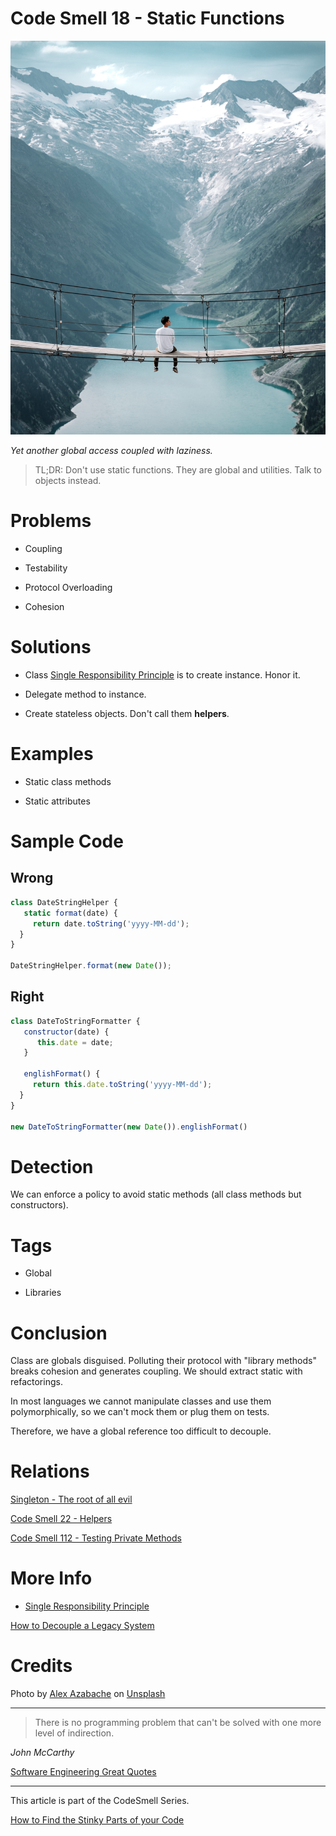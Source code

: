 # Code Smell 18 - Static Functions

![Code Smell 18 - Static Functions](Code%20Smell%2018%20-%20Static%20Functions.jpg)

*Yet another global access coupled with laziness.*

> TL;DR: Don't use static functions. They are global and utilities. Talk to objects instead.

# Problems

- Coupling

- Testability

- Protocol Overloading

- Cohesion

# Solutions

- Class [Single Responsibility Principle](https://en.wikipedia.org/wiki/Single-responsibility_principle) is to create instance. Honor it.

- Delegate method to instance.

- Create stateless objects. Don't call them **helpers**.

# Examples

- Static class methods

- Static attributes

# Sample Code

## Wrong

<!-- [Gist Url](https://gist.github.com/mcsee/293dc79524550a542fc70db572d8e092) -->

```javascript
class DateStringHelper {
   static format(date) {
     return date.toString('yyyy-MM-dd');   
  }
}

DateStringHelper.format(new Date());
```

## Right

<!-- [Gist Url](https://gist.github.com/mcsee/b8cfaddb9085b92d21a434a2bca2b14e) -->

```javascript
class DateToStringFormatter {
   constructor(date) {
      this.date = date;
   }
     
   englishFormat() {
     return this.date.toString('yyyy-MM-dd');    
  } 
}

new DateToStringFormatter(new Date()).englishFormat()
```

# Detection

We can enforce a policy to avoid static methods (all class methods but constructors).

# Tags

- Global

- Libraries

# Conclusion

Class are globals disguised. Polluting their protocol with "library methods" breaks cohesion and generates coupling. We should extract static with refactorings.

In most languages we cannot manipulate classes and use them polymorphically, so we can't mock them or plug them on tests. 

Therefore, we have a global reference too difficult to decouple.

# Relations

[Singleton - The root of all evil](https://github.com/mcsee/Software-Design-Articles/tree/main/Articles/Theory/Singleton%20-%20The%20root%20of%20all%20evil/readme.md)

[Code Smell 22 - Helpers](https://github.com/mcsee/Software-Design-Articles/tree/main/Articles/Code%20Smells/Code%20Smell%2022%20-%20Helpers/readme.md)

[Code Smell 112 - Testing Private Methods](https://github.com/mcsee/Software-Design-Articles/tree/main/Articles/Code%20Smells/Code%20Smell%20112%20-%20Testing%20Private%20Methods/readme.md)

# More Info

- [Single Responsibility Principle](https://en.wikipedia.org/wiki/Single-responsibility_principle)

[How to Decouple a Legacy System](https://github.com/mcsee/Software-Design-Articles/tree/main/Articles/Theory/How%20to%20Decouple%20a%20Legacy%20System/readme.md)

# Credits

Photo by [Alex Azabache](https://unsplash.com/@alexazabache) on [Unsplash](https://unsplash.com/s/photos/bridge)

* * *

> There is no programming problem that can't be solved with one more level of indirection.

_John McCarthy_

[Software Engineering Great Quotes](https://github.com/mcsee/Software-Design-Articles/tree/main/Articles/Quotes/Software%20Engineering%20Great%20Quotes/readme.md)

* * *

This article is part of the CodeSmell Series.

[How to Find the Stinky Parts of your Code](https://github.com/mcsee/Software-Design-Articles/tree/main/Articles/Code%20Smells/How%20to%20Find%20the%20Stinky%20parts%20of%20your%20Code/readme.md)